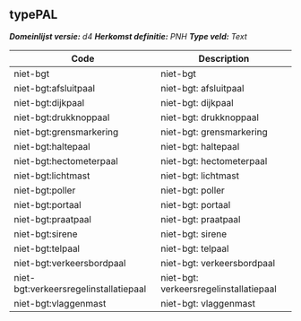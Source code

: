## typePAL

*__Domeinlijst versie:__ d4*
*__Herkomst definitie:__ PNH*
*__Type veld:__ Text*

|__Code__ |__Description__	|
|	---	|	---	|
| niet-bgt | niet-bgt |
| niet-bgt:afsluitpaal | niet-bgt: afsluitpaal |
| niet-bgt:dijkpaal | niet-bgt: dijkpaal |
| niet-bgt:drukknoppaal | niet-bgt: drukknoppaal |
| niet-bgt:grensmarkering | niet-bgt: grensmarkering |
| niet-bgt:haltepaal | niet-bgt: haltepaal |
| niet-bgt:hectometerpaal | niet-bgt: hectometerpaal |
| niet-bgt:lichtmast | niet-bgt: lichtmast |
| niet-bgt:poller | niet-bgt: poller |
| niet-bgt:portaal | niet-bgt: portaal |
| niet-bgt:praatpaal | niet-bgt: praatpaal |
| niet-bgt:sirene | niet-bgt: sirene |
| niet-bgt:telpaal | niet-bgt: telpaal |
| niet-bgt:verkeersbordpaal | niet-bgt: verkeersbordpaal |
| niet-bgt:verkeersregelinstallatiepaal | niet-bgt: verkeersregelinstallatiepaal |
| niet-bgt:vlaggenmast | niet-bgt: vlaggenmast |
